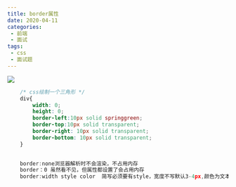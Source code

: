 ```yaml
---
title: border属性
date: 2020-04-11
categories:
 - 前端
 - 面试
tags:
 - css
 - 面试题
---
```

![](https://cdn.jsdelivr.net/gh/levidc/blogImg/img/22.jpg)

<!-- more -->
```css
    /* css绘制一个三角形 */
    div{
        width: 0;
        height: 0;
        border-left:10px solid springgreen;
        border-top:10px solid transparent;
        border-right: 10px solid transparent;
        border-bottom: 10px solid transparent;
    }
    
```


```js
    border:none浏览器解析时不会渲染，不占用内存
    border：0 虽然看不见，但属性都设置了会占用内存
    border:width style color  简写必须要有style，宽度不写默认3-4px,颜色为文本的色彩
```